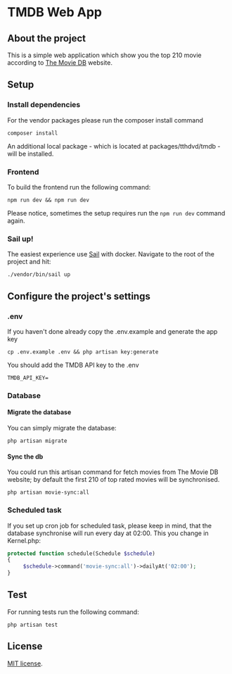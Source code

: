 # TMDB Web App

## About the project

This is a simple web application which show you the top 210 movie according to [The Movie DB](https://themoviedb.org) website.

## Setup

### Install dependencies
For the vendor packages please run the composer install command
```shell
composer install
```
An additional local package - which is located at packages/tthdvd/tmdb - will be installed.

### Frontend
To build the frontend run the following command:
```shell
npm run dev && npm run dev
```
Please notice, sometimes the setup requires run the `npm run dev` command again.

### Sail up!

The easiest experience use [Sail](https://laravel.com/docs/9.x/sail) with docker. Navigate to the root of the project and hit:
```shell
./vendor/bin/sail up
```

## Configure the project's settings 
### .env
If you haven't done already copy the .env.example and generate the app key
```shell
cp .env.example .env && php artisan key:generate
```
You should add the TMDB API key to the .env
```.dotenv
TMDB_API_KEY=
```
### Database

#### Migrate the database
You can simply migrate the database:
```shell
php artisan migrate
```

#### Sync the db
You could run this artisan command for fetch movies from The Movie DB website; 
by default the first 210 of top rated movies will be synchronised. 
```shell
php artisan movie-sync:all
```
### Scheduled task
If you set up cron job for scheduled task, please keep in mind, that the database synchronise will run every day at 02:00.
This you change in Kernel.php:
```php
protected function schedule(Schedule $schedule)
{
     $schedule->command('movie-sync:all')->dailyAt('02:00');
}
```

## Test
For running tests run the following command:
```shell
php artisan test
```

## License

[MIT license](https://opensource.org/licenses/MIT).
